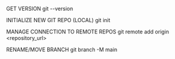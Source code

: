 GET VERSION
git --version

INITIALIZE NEW GIT REPO (LOCAL)
git init

MANAGE CONNECTION TO REMOTE REPOS
git remote add origin <repository_url>

RENAME/MOVE BRANCH
git branch -M main